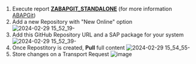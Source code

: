 1. Execute report [**ZABAPGIT_STANDALONE**](https://raw.githubusercontent.com/abapGit/build/main/zabapgit_standalone.prog.abap) (for more information [ABAPGit](https://abapgit.org/))
2. Add a new Repository with "New Online" option 
![2024-02-29 15_52_19-](https://github.com/Mango-CorpGitHub/TransportManagementTool/assets/158566836/71909d3a-9de2-4623-b37e-5c70ef6aba68)
3. Add this GitHub Repository URL and a SAP package for your system 
![2024-02-29 15_52_39-](https://github.com/Mango-CorpGitHub/TransportManagementTool/assets/158566836/d1353e73-bb6f-4ff8-a2c9-d9a11130c57e)
4. Once Repostitory is created, **Pull** full content
   ![2024-02-29 15_54_55-](https://github.com/Mango-CorpGitHub/TransportManagementTool/assets/158566836/354a04e3-2245-4935-b4e5-847102bbb548)
5. Store changes on a Transport Request 
![image](https://github.com/Mango-CorpGitHub/TransportManagementTool/assets/158566836/7eff3771-08e8-4c09-a988-fd4ce41f4cd5)

